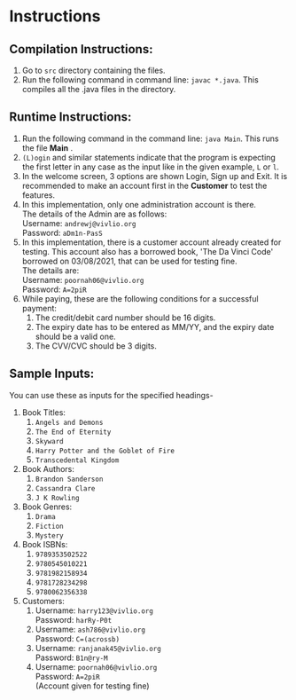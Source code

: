 # Instructions

## Compilation Instructions: 

1. Go to ```src``` directory containing the files.
2. Run the following command in command line: ```javac *.java```. This compiles all the .java files in the    directory.

## Runtime Instructions: 

1. Run the following command in the command line: ```java Main```. This runs the file **Main** .
2. ```(L)ogin``` and similar statements indicate that the program is expecting the first letter in any case as the input like in the given example, ```L``` or ```l```. 
3. In the welcome screen, 3 options are shown Login, Sign up and Exit. It is recommended to make an account first in the **Customer** to test the features. 
4. In this implementation, only one administration account is there.  
    The details of the Admin are as follows:  
    Username: ```andrewj@vivlio.org```  
    Password: ```aDm1n-PasS```
5. In this implementation, there is a customer account already created for testing.
   This account also has a borrowed book, 'The Da Vinci Code' borrowed on 03/08/2021, that can be used for testing fine.  
   The details are:  
   Username: ```poornah06@vivlio.org```  
   Password: ```A=2piR```
6. While paying, these are the following conditions for a successful payment:
    1. The credit/debit card number should be 16 digits.
    2. The expiry date has to be entered as MM/YY, and the expiry date should be a valid one.
    3. The CVV/CVC should be 3 digits.  

## Sample Inputs:  
You can use these as inputs for the specified headings-   
1. Book Titles:   
    1. ```Angels and Demons```  
    2. ```The End of Eternity```  
    3. ```Skyward```  
    4. ```Harry Potter and the Goblet of Fire```  
    5. ```Transcedental Kingdom```  
2. Book Authors:  
    1. ```Brandon Sanderson```  
    2. ```Cassandra Clare```  
    3. ```J K Rowling```  
3. Book Genres:   
    1. ```Drama```  
    2. ```Fiction```  
    3. ```Mystery```  
4. Book ISBNs:  
    1. ```9789353502522```  
    2. ```9780545010221```  
    3. ```9781982158934```  
    4. ```9781728234298```
    5. ```9780062356338```
5. Customers:   
    1. Username: ```harry123@vivlio.org```  
       Password: ```harRy-P0t```  
    2. Username: ```ash786@vivlio.org```  
       Password: ```C=(acrossb)```  
    3. Username: ```ranjanak45@vivlio.org```  
       Password: ```B1n@ry-M```  
    4. Username: ```poornah06@vivlio.org```  
       Password: ```A=2piR```  
       (Account given for testing fine)  

